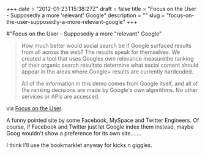 +++
date = "2012-01-23T15:38:27Z"
draft = false
title = "Focus on the User - Supposedly a more 'relevant' Google"
description = ""
slug = "focus-on-the-user-supposedly-a-more-relevant-google"
+++

#"Focus on the User - Supposedly a more \"relevant\" Google"

<blockquote>How much better would social search be if Google surfaced results from all across the web? The results speak for themselves. We created a tool that uses Googles own relevance measurethe ranking of their organic search resultsto determine what social content should appear in the areas where Google+ results are currently hardcoded.

All of the information in this demo comes from Google itself, and all of the ranking decisions are made by Google's own algorithms. No other services or APIs are accessed.</blockquote>
via <a href="https://www.focusontheuser.org/">Focus on the User</a>.

A funny pointed site by some Facebook, MySpace and Twitter Engineers. Of course, if Facebook and Twitter just let Google index them instead, maybe Goog wouldn't show a preference for its own site.......

I think I'll use the bookmarklet anyway for kicks n giggles.
